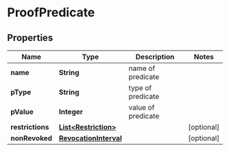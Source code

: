 # ProofPredicate

## Properties
Name | Type | Description | Notes
------------ | ------------- | ------------- | -------------
**name** | **String** | name of predicate | 
**pType** | **String** | type of predicate | 
**pValue** | **Integer** | value of predicate | 
**restrictions** | [**List&lt;Restriction&gt;**](Restriction.md) |  |  [optional]
**nonRevoked** | [**RevocationInterval**](RevocationInterval.md) |  |  [optional]
